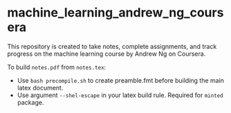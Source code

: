# machine_learning_andrew_ng_coursera
This repository is created to take notes, complete assignments, and track progress on the machine learning course by Andrew Ng on Coursera.

To build `notes.pdf` from `notes.tex`:
  - Use `bash precompile.sh` to create preamble.fmt before building the main latex document.
  - Use argument `--shel-escape` in your latex build rule. Required for `minted` package.


